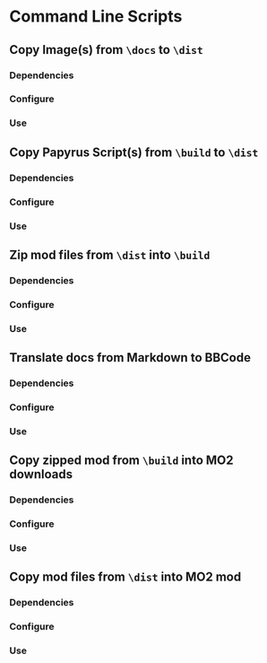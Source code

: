 # Command Line Scripts

## Copy Image(s) from `\docs` to `\dist`

### Dependencies

### Configure

### Use

## Copy Papyrus Script(s) from `\build` to `\dist`

### Dependencies

### Configure

### Use

## Zip mod files from `\dist` into `\build`

### Dependencies

### Configure

### Use

## Translate docs from Markdown to BBCode

### Dependencies

### Configure

### Use

## Copy zipped mod from `\build` into MO2 downloads

### Dependencies

### Configure

### Use

## Copy mod files from `\dist` into MO2 mod

### Dependencies

### Configure

### Use
